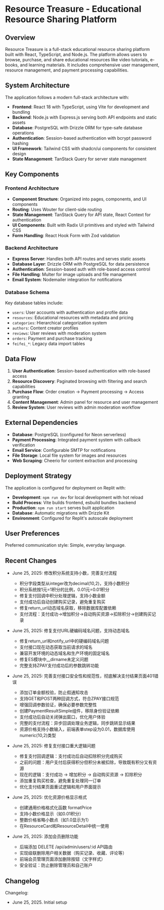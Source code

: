 # Resource Treasure - Educational Resource Sharing Platform

## Overview

Resource Treasure is a full-stack educational resource sharing platform built with React, TypeScript, and Node.js. The platform allows users to browse, purchase, and share educational resources like video tutorials, e-books, and learning materials. It includes comprehensive user management, resource management, and payment processing capabilities.

## System Architecture

The application follows a modern full-stack architecture with:

- **Frontend**: React 18 with TypeScript, using Vite for development and bundling
- **Backend**: Node.js with Express.js serving both API endpoints and static assets
- **Database**: PostgreSQL with Drizzle ORM for type-safe database operations
- **Authentication**: Session-based authentication with bcrypt password hashing
- **UI Framework**: Tailwind CSS with shadcn/ui components for consistent design
- **State Management**: TanStack Query for server state management

## Key Components

### Frontend Architecture
- **Component Structure**: Organized into pages, components, and UI components
- **Routing**: Uses Wouter for client-side routing
- **State Management**: TanStack Query for API state, React Context for authentication
- **UI Components**: Built with Radix UI primitives and styled with Tailwind CSS
- **Form Handling**: React Hook Form with Zod validation

### Backend Architecture
- **Express Server**: Handles both API routes and serves static assets
- **Database Layer**: Drizzle ORM with PostgreSQL for data persistence
- **Authentication**: Session-based auth with role-based access control
- **File Handling**: Multer for image uploads and file management
- **Email System**: Nodemailer integration for notifications

### Database Schema
Key database tables include:
- `users`: User accounts with authentication and profile data
- `resources`: Educational resources with metadata and pricing
- `categories`: Hierarchical categorization system
- `authors`: Content creator profiles
- `reviews`: User reviews with moderation system
- `orders`: Payment and purchase tracking
- `feifei_*`: Legacy data import tables

## Data Flow

1. **User Authentication**: Session-based authentication with role-based access
2. **Resource Discovery**: Paginated browsing with filtering and search capabilities
3. **Purchase Flow**: Order creation → Payment processing → Access granting
4. **Content Management**: Admin panel for resource and user management
5. **Review System**: User reviews with admin moderation workflow

## External Dependencies

- **Database**: PostgreSQL (configured for Neon serverless)
- **Payment Processing**: Integrated payment system with callback verification
- **Email Service**: Configurable SMTP for notifications
- **File Storage**: Local file system for images and resources
- **Web Scraping**: Cheerio for content extraction and processing

## Deployment Strategy

The application is configured for deployment on Replit with:
- **Development**: `npm run dev` for local development with hot reload
- **Build Process**: Vite builds frontend, esbuild bundles backend
- **Production**: `npm run start` serves built application
- **Database**: Automatic migrations with Drizzle Kit
- **Environment**: Configured for Replit's autoscale deployment

## User Preferences

Preferred communication style: Simple, everyday language.

## Recent Changes

- June 25, 2025: 修改积分系统支持小数，完善支付流程
  - 积分字段类型从integer改为decimal(10,2)，支持小数积分
  - 积分系统按1元=1积分的比例，0.01元=0.01积分
  - 修复支付回调中积分处理逻辑，支持小数金额
  - 支付成功后自动创建购买记录，避免重复购买
  - 修复return_url动态域名获取，移除数据库配置依赖
  - 支付流程：支付成功→增加积分→自动购买资源→扣除积分→创建购买记录

- June 25, 2025: 修复支付URL硬编码域名问题，支持动态域名
  - 修复return_url和notify_url中的硬编码域名问题
  - 支付接口现在动态获取当前请求的域名
  - 兼容开发环境的动态域名和生产环境的固定域名
  - 修复ES模块中__dirname未定义问题
  - 完整支持ZPAY支付成功后的参数跳转功能

- June 25, 2025: 完善支付接口安全性和规范性，彻底解决支付结果页面401错误
  - 添加订单金额校验，防止假通知攻击
  - 支持GET和POST两种回调方式，符合ZPAY接口规范
  - 增强回调参数验证，确保必要参数完整性
  - 创建PaymentResultSimple组件，移除身份验证依赖
  - 支付成功后自动关闭弹出窗口，优化用户体验
  - 完整的支付流程：异步回调处理业务逻辑，同步跳转显示结果
  - 资源价格支持小数输入，前端表单step设为0.01，数据库使用numeric(10,2)类型

- June 25, 2025: 修复支付接口重大逻辑问题
  - 修复支付回调逻辑：支付成功后自动扣除积分完成购买
  - 之前的问题：用户支付后获得积分但积分未被扣除，导致既有积分又有资源
  - 现在的逻辑：支付成功 → 增加积分 → 自动购买资源 → 扣除积分
  - 添加重复购买检查，避免重复处理同一订单
  - 优化支付结果页面重试逻辑和用户界面提示

- June 25, 2025: 优化资源价格显示格式
  - 创建通用价格格式化函数 formatPrice
  - 支持小数价格显示（如0.01积分）
  - 整数价格省略小数点（如1.0显示为1）
  - 在ResourceCard和ResourceDetail中统一使用

- June 25, 2025: 添加会员删除功能
  - 后端添加 DELETE /api/admin/users/:id API路由
  - 实现级联删除用户相关数据（购买记录、收藏、评论等）
  - 前端会员管理页面添加删除按钮（文字样式）
  - 安全验证：防止删除管理员和自己账户

## Changelog

Changelog:
- June 25, 2025. Initial setup